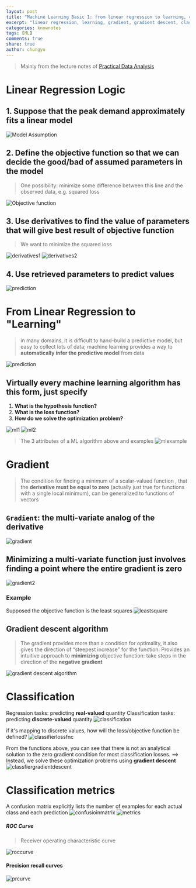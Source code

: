 ```yaml
---
layout: post
title: "Machine Learning Basic 1: from linear regression to learning, classification"
excerpt: "linear regression, learning, gradient, gradient descent, classification"
categories: knownotes
tags: [ML]
comments: true
share: true
author: chungyu
---
```

> Mainly from the lecture notes of [ Practical Data Analysis](http://www.datasciencecourse.org/)


# Linear Regression Logic

## 1. Suppose that the peak demand approximately **fits a linear model**
![Model Assumption]({{site.url}}/images/ml/model-assumption.png)

## 2. Define the objective function so that we can decide the good/bad of assumed parameters in the model
> One possibility: minimize some difference between this line and the observed data, e.g. squared loss

![Objective function]({{site.url}}/images/ml/objectivefnc.png)

## 3. Use derivatives to find the value of parameters that will give best result of objective function
> We want to minimize the squared loss

![derivatives1]({{site.url}}/images/ml/derivatives1.png)
![derivatives2]({{site.url}}/images/ml/derivatives2.png)

## 4. Use retrieved parameters to predict values
![prediction]({{site.url}}/images/ml/predict.png)

# From Linear Regression to "Learning"
> in many domains, it is difficult to hand-build a predictive model, but easy to collect lots of data;
> machine learning provides a way to **automatically infer the predictive model** from data

![prediction]({{site.url}}/images/ml/supervisedlearning.png)

## Virtually every machine learning algorithm has this form, just specify

1. **What is the hypothesis function?**
2. **What is the loss function?**
3. **How do we solve the optimization problem?**

![ml1]({{site.url}}/images/ml/ml1.png)
![ml2]({{site.url}}/images/ml/ml2.png)


> The 3 attributes of a ML algorithm above and examples
![mlexample]({{site.url}}/images/ml/mlexample.png)



# Gradient

> The condition for finding a minimum of a scalar-valued function , that the **derivative must be equal to zero** (actually just true for functions with a single local minimum), can be generalized to functions of vectors

## `Gradient`: the multi-variate analog of the **derivative**
![gradient]({{site.url}}/images/ml/gradient.png)

## Minimizing a multi-variate function just involves finding a point where the entire gradient is zero
![gradient2]({{site.url}}/images/ml/gradient2.png)

### Example
Supposed the objective function is the least squares
![leastsquare]({{site.url}}/images/ml/leastsquare.png)

## Gradient descent algorithm
> The gradient provides more than a condition for optimality, it also gives the direction of “steepest increase” for the function: Provides an intuitive approach to **minimizing** objective function: take steps in the direction of the **negative gradient**

![gradient descent algorithm]({{site.url}}/images/ml/gradientdescent.png)


# Classification

Regression tasks: predicting **real-valued** quantity
Classification tasks: predicting **discrete-valued** quantity
![classification]({{site.url}}/images/ml/classification.png)

if it's mapping to discrete values, how will the loss/objective function be defined?
![classifierlossfnc]({{site.url}}/images/ml/classifierlossfnc.png)

From the functions above, you can see that there is not an analytical solution to the zero gradient condition for most classification losses. ==> Instead, we solve these optimization problems using **gradient descent**
![classfiergradientdescent]({{site.url}}/images/ml/classfiergradientdescent.png)


# Classification metrics

A confusion matrix explicitly lists the number of examples for each actual class and each prediction
![confusioinmatrix]({{site.url}}/images/ml/confusioinmatrix.png)
![metrics]({{site.url}}/images/ml/metrics.png)

##### ROC Curve
> Receiver operating characteristic curve

![roccurve]({{site.url}}/images/ml/roccurve.png)

#### Precision recall curves
![prcurve]({{site.url}}/images/ml/prcurve.png)
